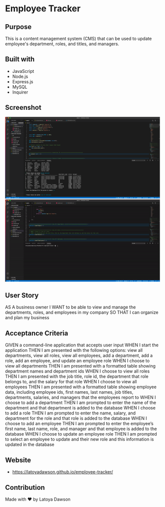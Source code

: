 # Employee Tracker

## Purpose
This is a content management system (CMS) that can be used to update employee's department, roles, and titles, and managers.

## Built with 
* JavaScript
* Node.js
* Express.js
* MySQL
* Inquirer 


## Screenshot
![screenshot of code](/assets/images/code.png)
![screenshot of gift](/assets/images/employee-tracker.gif)



## User Story
AS A business owner
I WANT to be able to view and manage the departments, roles, and employees in my company
SO THAT I can organize and plan my business



## Acceptance Criteria 
GIVEN a command-line application that accepts user input
WHEN I start the application
THEN I am presented with the following options: view all departments, view all roles, view all employees, add a department, add a role, add an employee, and update an employee role
WHEN I choose to view all departments
THEN I am presented with a formatted table showing department names and department ids
WHEN I choose to view all roles
THEN I am presented with the job title, role id, the department that role belongs to, and the salary for that role
WHEN I choose to view all employees
THEN I am presented with a formatted table showing employee data, including employee ids, first names, last names, job titles, departments, salaries, and managers that the employees report to
WHEN I choose to add a department
THEN I am prompted to enter the name of the department and that department is added to the database
WHEN I choose to add a role
THEN I am prompted to enter the name, salary, and department for the role and that role is added to the database
WHEN I choose to add an employee
THEN I am prompted to enter the employee’s first name, last name, role, and manager and that employee is added to the database
WHEN I choose to update an employee role
THEN I am prompted to select an employee to update and their new role and this information is updated in the database 

## Website
* https://latoyadawson.github.io/employee-tracker/


## Contribution
Made with ❤️  by  Latoya Dawson

